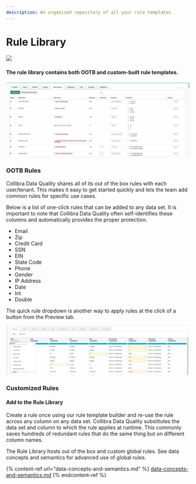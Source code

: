 ```yaml
---
description: An organized repository of all your rule templates
---
```


# Rule Library

![](../../.gitbook/assets/rule\_lib.gif)

#### The rule library contains both OOTB and custom-built rule templates.

![](<../../.gitbook/assets/image (96).png>)

### OOTB Rules

Collibra Data Quality shares all of its out of the box rules with each user/tenant. This makes it easy to get started quickly and lets the team add common rules for specific use cases.&#x20;

Below is a list of one-click rules that can be added to any data set. It is important to note that Collibra Data Quality often self-identifies these columns and automatically provides the proper protection.

* Email
* Zip
* Credit Card
* SSN
* EIN
* State Code
* Phone
* Gender
* IP Address
* Date
* Int
* Double

The quick rule dropdown is another way to apply rules at the click of a button from the Preview tab.

![](<../../.gitbook/assets/image (41).png>)

### Customized Rules

#### Add to the Rule Library

Create a rule once using our rule template builder and re-use the rule across any column on any data set. Collibra Data Quality substitutes the data set and column to which the rule applies at runtime. This commonly saves hundreds of redundant rules that do the same thing but on different column names.

The Rule Library hosts out of the box and custom global rules. See data concepts and semantics for advanced use of global rules.

{% content-ref url="data-concepts-and-semantics.md" %}
[data-concepts-and-semantics.md](data-concepts-and-semantics.md)
{% endcontent-ref %}

####

###

